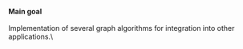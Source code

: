 **Main goal** \
\
Implementation of several graph algorithms for integration into other applications.\
